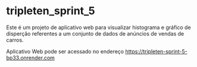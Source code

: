 # tripleten_sprint_5
Este é um projeto de aplicativo web para visualizar histograma e gráfico de disperção referentes a um conjunto de dados de anúncios de vendas de carros.

Aplicativo Web pode ser acessado no endereço https://tripleten-sprint-5-bp33.onrender.com

